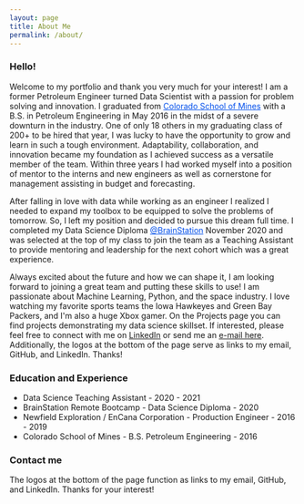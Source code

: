 ```yaml
---
layout: page
title: About Me
permalink: /about/
---
```

### Hello! ###

Welcome to my portfolio and thank you very much for your interest! I am a former Petroleum Engineer turned Data Scientist with a passion for problem solving and innovation. I graduated from <a class='intro-wrapper__link' style="color:#004eeb !important" href='https://www.mines.edu//' target="_blank">Colorado School of Mines</a> with a B.S. in Petroleum Engineering in May 2016 in the midst of a severe downturn in the industry.  One of only 18 others in my graduating class of 200+ to be hired that year, I was lucky to have the opportunity to grow and learn in such a tough environment.  Adaptability, collaboration, and innovation became my foundation as I achieved success as a versatile member of the team.  Within three years I had worked myself into a position of mentor to the interns and new engineers as well as cornerstone for management assisting in budget and forecasting.

After falling in love with data while working as an engineer I realized I needed to expand my toolbox to be equipped to solve the problems of tomorrow.  So, I left my position and decided to pursue this dream full time.  I completed my Data Science Diploma <a class='intro-wrapper__link' style="color:#004eeb !important" href='https://www.brainstation.io/' target="_blank">@BrainStation</a> November 2020 and was selected at the top of my class to join the team as a Teaching Assistant to provide mentoring and leadership for the next cohort which was a great experience.

Always excited about the future and how we can shape it, I am looking forward to joining a great team and putting these skills to use! I am passionate about Machine Learning, Python, and the space industry. I love watching my favorite sports teams the Iowa Hawkeyes and Green Bay Packers, and I'm also a huge Xbox gamer. On the Projects page you can find projects demonstrating my data science skillset. If interested, please feel free to connect with me on <a href="https://www.linkedin.com/in/bpolzin" target="_blank">LinkedIn</a> or send me an <a href="mailto:polzinben@gmail.com">e-mail here</a>.  Additionally, the logos at the bottom of the page serve as links to my email, GitHub, and LinkedIn.  Thanks!

### Education and Experience

- Data Science Teaching Assistant - 2020 - 2021
- BrainStation Remote Bootcamp - Data Science Diploma - 2020
- Newfield Exploration / EnCana Corporation - Production Engineer - 2016 - 2019
- Colorado School of Mines - B.S. Petroleum Engineering - 2016  

### Contact me

The logos at the bottom of the page function as links to my email, GitHub, and LinkedIn.  Thanks for your interest!